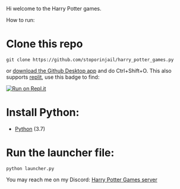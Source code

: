 Hi welcome to the Harry Potter games.

How to run:
# Clone this repo
```
git clone https://github.com/stoporinjail/harry_potter_games.py
```
or [download the Github Desktop app](https://desktop.github.com/) and do Ctrl+Shift+O.
This also supports [replit](repl.it), use this badge to find:

[![Run on Repl.it](https://repl.it/badge/github/stoporinjail/harry_potter_games)](https://repl.it/github/stoporinjail/harry_potter_games)
# Install Python:
- [Python](https://www.python.org/downloads/) (3.7)

# Run the launcher file:
```
python launcher.py
```
You may reach me on my Discord: [Harry Potter Games server](https://discord.gg/BdpNrDa)
